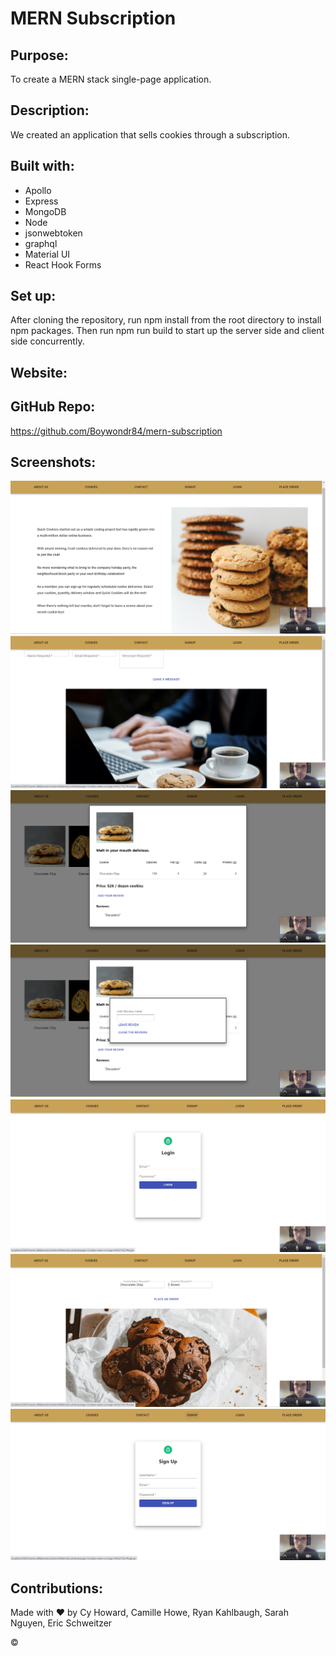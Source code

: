 # MERN Subscription

## Purpose:

To create a MERN stack single-page application.

## Description:

We created an application that sells cookies through a subscription. 

## Built with:
* Apollo
* Express
* MongoDB
* Node
* jsonwebtoken
* graphql
* Material UI
* React Hook Forms

## Set up:
After cloning the repository, run npm install from the root directory to install npm packages. Then run npm run build to start up the server side and client side concurrently.

## Website:

## GitHub Repo:
https://github.com/Boywondr84/mern-subscription

## Screenshots:
<img src="screenshots\AboutUs.png" />
<img src="screenshots\ContactPage.png" />
<img src="screenshots\CookiesWithModal.png" />
<img src="screenshots\CookiesWithNestedModal.png" />
<img src="screenshots\Login.png" />
<img src="screenshots\Order.png" />
<img src="screenshots\SignUp.png" />

## Contributions:
Made with ❤️ by Cy Howard, Camille Howe, Ryan Kahlbaugh, Sarah Nguyen, Eric Schweitzer

&copy; 


<!-- this was taken out of client package.json it was after scripts  -->

  <!-- "eslintConfig": {
    "extends": [
      "react-app",
      "react-app/jest"
    ]
  }, -->